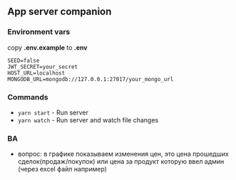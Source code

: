 ## App server companion


### Environment vars
copy __.env.example__ to __.env__

    SEED=false
    JWT_SECRET=your_secret
    HOST_URL=localhost
    MONGODB_URL=mongodb://127.0.0.1:27017/your_mongo_url


### Commands

- `yarn start` - Run server
- `yarn watch` - Run server and watch file changes

### BA

- вопрос: в графике показываем изменения цен, это цена прошедших сделок(продаж/покупок) или цена за продукт которую ввел админ (через excel файл например)
